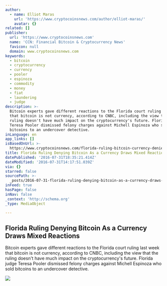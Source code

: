 ```yaml
---
author:
  - name: Elliot Maras
    url: 'https://www.cryptocoinsnews.com/author/elliot-maras/'
    avatar: {}
related: []
publisher:
  url: 'https://www.cryptocoinsnews.com'
  name: 'CCN: Financial Bitcoin & Cryptocurrency News'
  favicon: null
  domain: www.cryptocoinsnews.com
keywords:
  - bitcoin
  - cryptocurrency
  - currency
  - pooler
  - espinoza
  - commodity
  - money
  - fiat
  - laundering
  - judge
description: >-
  Bitcoin experts gave different reactions to the Florida court ruling last week
  that bitcoin is not currency, according to CNBC, including the view that the
  ruling doesn't have much impact on the cryptocurrency's future. Florida judge
  Teresa Pooler dismissed felony charges against Michell Espinoza who sold
  bitcoins to an undercover detective.
inLanguage: en
app_links: []
isBasedOnUrl: >-
  https://www.cryptocoinsnews.com/florida-ruling-bitcoin-currency-denied-mixed-reactions/
title: Florida Ruling Denying Bitcoin As a Currency Draws Mixed Reactions
datePublished: '2016-07-31T18:35:21.414Z'
dateModified: '2016-07-31T14:17:51.039Z'
via: {}
starred: false
sourcePath: >-
  _posts/2016-07-31-florida-ruling-denying-bitcoin-as-a-currency-draws-mixed-rea.md
inFeed: true
hasPage: false
inNav: false
_context: 'http://schema.org'
_type: MediaObject

---
```

<article style=""><h1>Florida Ruling Denying Bitcoin As a Currency Draws Mixed Reactions</h1><p>Bitcoin experts gave different reactions to the Florida court ruling last week that bitcoin is not currency, according to CNBC, including the view that the ruling doesn't have much impact on the cryptocurrency's future. Florida judge Teresa Pooler dismissed felony charges against Michell Espinoza who sold bitcoins to an undercover detective.</p><img src="https://www.cryptocoinsnews.com/wp-content/uploads/2016/03/Bitcoin-dollar.jpg" /></article>